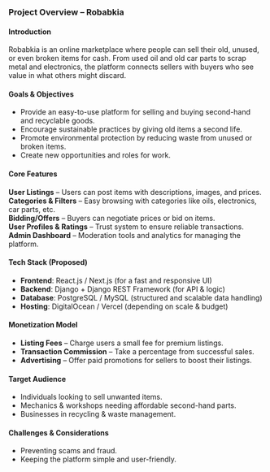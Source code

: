 ### **Project Overview – Robabkia** 

#### **Introduction**  
Robabkia is an online marketplace where people can sell their old, unused, or even broken items for cash. From used oil and old car parts to scrap metal and electronics, the platform connects sellers with buyers who see value in what others might discard.

#### **Goals & Objectives**  
- Provide an easy-to-use platform for selling and buying second-hand and recyclable goods.  
- Encourage sustainable practices by giving old items a second life.  
- Promote environmental protection by reducing waste from unused or broken items.
- Create new opportunities and roles for work.


#### **Core Features**  
 **User Listings** – Users can post items with descriptions, images, and prices.  
 **Categories & Filters** – Easy browsing with categories like oils, electronics, car parts, etc.  
 **Bidding/Offers** – Buyers can negotiate prices or bid on items.  
 **User Profiles & Ratings** – Trust system to ensure reliable transactions.  
 **Admin Dashboard** – Moderation tools and analytics for managing the platform.  

#### **Tech Stack (Proposed)**  
- **Frontend**: React.js / Next.js (for a fast and responsive UI)  
- **Backend**: Django + Django REST Framework (for API & logic)  
- **Database**: PostgreSQL / MySQL (structured and scalable data handling) 
- **Hosting**:  DigitalOcean / Vercel (depending on scale & budget) 

#### **Monetization Model**  
- **Listing Fees** – Charge users a small fee for premium listings.  
- **Transaction Commission** – Take a percentage from successful sales.  
- **Advertising** – Offer paid promotions for sellers to boost their listings.  

#### **Target Audience**  
- Individuals looking to sell unwanted items.  
- Mechanics & workshops needing affordable second-hand parts.  
- Businesses in recycling & waste management.  

#### **Challenges & Considerations**  
- Preventing scams and fraud.  
- Keeping the platform simple and user-friendly. 